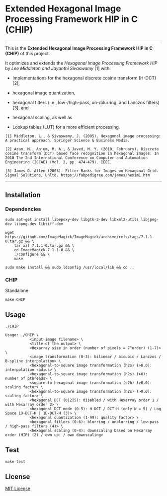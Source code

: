 Extended Hexagonal Image Processing Framework HIP in C (CHIP)
=============================================================


---

This is the **Extended Hexagonal Image Processing Framework HIP in C (CHIP)** of this project.

It optimizes and extends the *Hexagonal Image Processing Framework HIP* by *Lee Middleton and Jayanthi Sivaswamy* \[1\] with:

- Implementations for the hexagonal discrete cosine transform (H-DCT) \[2\],
- hexagonal image quantization,
- hexagonal filters (i.e., low-/high-pass, un-/blurring, and Lanczos filters) \[3\], and
- hexagonal scaling, as well as

- Lookup tables (LUT) for a more efficient processing.

```
[1] Middleton, L., & Sivaswamy, J. (2005). Hexagonal image processing: A practical approach. Springer Science & Business Media.

[2] Azam, M., Anjum, M. A., & Javed, M. Y. (2010, February). Discrete cosine transform (DCT) based face recognition in hexagonal images. In 2010 The 2nd International Conference on Computer and Automation Engineering (ICCAE) (Vol. 2, pp. 474-479). IEEE.

[3] James D. Allen (2003). Filter Banks for Images on Hexagonal Grid. Signal Solutions, Unltd. https://fabpedigree.com/james/hexim1.htm
```

---




Installation
------------

### Dependencies

```
sudo apt-get install libepoxy-dev libgtk-3-dev libxml2-utils libjpeg-dev libpng-dev libtiff-dev

wget https://github.com/ImageMagick/ImageMagick/archive/refs/tags/7.1.1-0.tar.gz && \
	tar xzf 7.1.1-0.tar.gz && \
	cd ImageMagick-7.1.1-0 && \
	./configure && \
	make

sudo make install && sudo ldconfig /usr/local/lib && cd ..
```


### CHIP

Standalone

```
make CHIP
```




Usage
-----

```
./CHIP
```

```
Usage: ./CHIP \
           <input image filename> \
           <title of the output> \
           <Hexarray size in order (number of pixels = 7^order) (1-7)> \
           <image transformation (0-3): bilinear / bicubic / Lanczos / B-spline interpolation> \
           <hexagonal-to-square image transformation (h2s) (>0.0): interpolation radius> \
           <hexagonal-to-square image transformation (h2s) (>0): number of pthreads> \
           <square-to-hexagonal image transformation (s2h) (>0.0): scaling factor> \
           <hexagonal-to-square image transformation (h2s) (>0.0): scaling factor> \
           <hexagonal DCT (0|2|5): disabled / with Hexarray order 1 / with Hexarray order 2> \
           <hexagonal DCT mode (0-5): H-DCT / DCT-H (only N = 5) / Log Space 1D-DCT-H | 1D-DCT-H (3)> \
           <hexagonal quantization (1-99): quality factor> \
           <hexagonal fitlers (0-6): blurring / unblurring / low-pass / high-pass filters (4)> \
           <hexagonal scaling (0-4): downscaling based on Hexarray order (HIP) (2) / own up- / own downscaling>
```


Test
----

```
make test
```


License
-------

[MIT License](LICENSE.txt)

